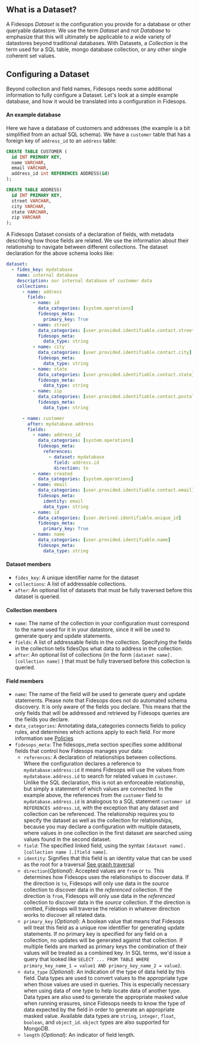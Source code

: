 ## What is a Dataset?

A Fidesops _Dataset_ is the configuration you provide for a database or other queryable datastore. We use the term _Dataset_ and not _Database_ to emphasize that this will ultimately be applicable to a wide variety of datastores beyond traditional databases. With Datasets, a _Collection_ is the term used for a SQL table, mongo database collection, or any other single coherent set values.

## Configuring a Dataset

Beyond collection and field names, Fidesops needs some additional information to fully configure a Dataset. Let's look at a simple example database, and how it would be translated into a configuration in Fidesops.

#### An example database
Here we have a database of customers and addresses (the example is a bit simplified from an actual SQL schema). We have a `customer` table that has a foreign key of `address_id` to an `address` table:

``` sql
CREATE TABLE CUSTOMER (
  id INT PRIMARY KEY,
  name VARCHAR,
  email VARCHAR,
  address_id int REFERENCES ADDRESS(id)
);

CREATE TABLE ADDRESS(
  id INT PRIMARY KEY,
  street VARCHAR,
  city VARCHAR,
  state VARCHAR,
  zip VARCHAR
);
```

A Fidesops Dataset consists of a declaration of fields, with metadata describing how those fields are related. We use the information about their relationship to navigate between different collections. The dataset declaration for the above schema looks like:

``` yaml
dataset:
  - fides_key: mydatabase
    name: internal database
    description: our internal database of customer data
    collections:
      - name: address
        fields:
          - name: id
            data_categories: [system.operations]
            fidesops_meta:
              primary_key: True
          - name: street
            data_categories: [user.provided.identifiable.contact.street]
            fidesops_meta:
              data_type: string
          - name: city
            data_categories: [user.provided.identifiable.contact.city]
            fidesops_meta:
              data_type: string
          - name: state
            data_categories: [user.provided.identifiable.contact.state]
            fidesops_meta:
              data_type: string
          - name: zip
            data_categories: [user.provided.identifiable.contact.postal_code]
            fidesops_meta:
              data_type: string

      - name: customer
        after: mydatabase.address
        fields:
          - name: address_id
            data_categories: [system.operations]
            fidesops_meta:
              references:
                - dataset: mydatabase
                  field: address.id
                  direction: to
          - name: created
            data_categories: [system.operations]
          - name: email
            data_categories: [user.provided.identifiable.contact.email]
            fidesops_meta:
              identity: email
              data_type: string
          - name: id
            data_categories: [user.derived.identifiable.unique_id]
            fidesops_meta:
              primary_key: True
          - name: name
            data_categories: [user.provided.identifiable.name]
            fidesops_meta:
              data_type: string
```

#### Dataset members

- `fides_key`: A unique identifier name for the dataset
- `collections`: A list of addressable collections.
- `after`: An optional list of datasets that must be fully traversed before this dataset is queried.

#### Collection members

- `name`: The name of the collection in your configuration must correspond to the name used for it in your datastore, since it will be used to generate query and update statements.
- `fields`: A list of addressable fields in the collection. Specifying the fields in the collection tells fidesOps what data to address in the collection.
- `after`: An optional list of collections (in the form `[dataset name].[collection name]` ) that must be fully traversed before this collection is queried.

#### Field members

- `name`: The name of the field will be used to generate query and update statements. Please note that Fidesops does not do automated schema discovery. It is only aware of the fields you declare. This means that the only fields that will be addressed and retrieved by Fidesops queries are the fields you declare.
- `data_categories`: Annotating data\_categories connects fields to policy rules, and determines which actions apply to each field. For more information see [Policies](policies.md)
- `fidesops_meta`: The fidesops\_meta section specifies some additional fields that control how Fidesops manages your data:
	- `references`:  A declaration of relationships between collections. Where the configuration declares a reference to `mydatabase:address:id` it means Fidesops will use the values from `mydatabase.address.id` to search for related values in `customer`. Unlike the SQL declaration, this is not an enforceable relationship, but simply a statement of which values are connected.  In the example above, the references from the `customer` field to `mydatabase.address.id` is analogous to a SQL statement `customer id REFERENCES address.id`, with the exception that any dataset and collection can be referenced. The relationship requires you to specify the dataset as well as the collection for relationships, because you may declare a configuration with multiple datasets, where values in one collection in the first dataset are searched using values found in the second dataset.
	- `field`: The specified linked field, using the syntax `[dataset name].[collection name ].[field name]`.
	- `identity`: Signifies that this field is an identity value that can be used as the root for a traversal [See graph traversal](query_execution.md)
	- `direction`(_Optional_): Accepted values are `from` or `to`. This determines how Fidesops uses the relationships to discover data. If the direction is `to`, Fidesops will only use data in the _source_ collection to discover data in the _referenced_ collection. If the direction is `from`, Fidesops will only use data in the _referenced_ collection to discover data in the _source_ collection. If the direction is omitted, Fidesops will traverse the relation in whatever direction works to discover all related data.
	- `primary_key` (_Optional_): A boolean value that means that Fidesops will treat this field as a unique row identifier for generating update statements. If no primary key is specified for any field on a collection, no updates will be generated against that collection. If multiple fields are marked as primary keys the combination of their values will be treated as a combined key. In SQL terms, we'd issue a query that looked like `SELECT ... FROM TABLE WHERE primary_key_name_1 = value1 AND primary_key_name_2 = value2`. 
	- `data_type` (_Optional_): An indication of the type of data held by this field. Data types are used to convert values to the appropriate type when those values are used in queries. This is especially necessary when using data of one type to help locate data of another type.  Data types are also used to generate the appropriate masked value when running erasures, since Fidesops needs to know the type of data expected by the field in order to generate an appropriate masked value. Available data types are `string`, `integer`, `float`, `boolean`, and `object_id`. `object` types are also supported for MongoDB.
	- `length` (_Optional_): An indicator of field length.

